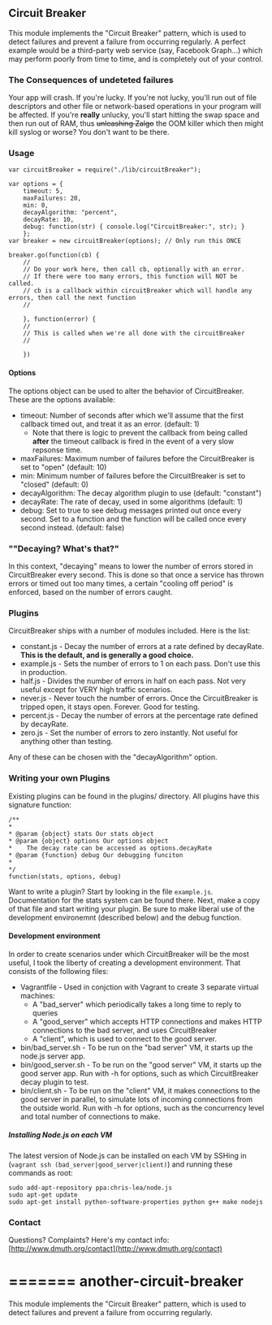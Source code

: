 
## Circuit Breaker

This module implements the "Circuit Breaker" pattern, which is used to detect failures and prevent a failure from occurring regularly.  A perfect example would be a third-party web service (say, Facebook Graph…) which may perform poorly from time to time, and is completely out of your control.

### The Consequences of undeteted failures

Your app will crash.  If you're lucky.  If you're not lucky, you'll run out of file descriptors and other file or network-based operations in your program will be affected.  If you're **really** unlucky, you'll start hitting the swap space and then run out of RAM, thus ~~unleashing Zalgo~~ the OOM killer which then might kill syslog or worse?  You don't want to be there.


### Usage

    var circuitBreaker = require("./lib/circuitBreaker");
    
    var options = {
        timeout: 5,
        maxFailures: 20,
        min: 0,
        decayAlgorithm: "percent",
        decayRate: 10,
        debug: function(str) { console.log("CircuitBreaker:", str); }
        };
    var breaker = new circuitBreaker(options); // Only run this ONCE
    
    breaker.go(function(cb) {
        //
        // Do your work here, then call cb, optionally with an error.
        // If there were too many errors, this function will NOT be called.
        // cb is a callback within circuitBreaker which will handle any errors, then call the next function
        //
    	
        }, function(error) {
        //
        // This is called when we're all done with the circuitBreaker
        // 

        })

#### Options

The options object can be used to alter the behavior of CircuitBreaker.  These are the options available:

- timeout: Number of seconds after which we'll assume that the first callback timed out, and treat it as an error. (default: 1)
   - Note that there is logic to prevent the callback from being called **after** the timeout callback is fired in the event of a very slow repsonse time.
- maxFailures: Maximum number of failures before the CircuitBreaker is set to "open" (default: 10)
- min: Minimum number of failures before the CircuitBreaker is set to "closed" (default: 0)
- decayAlgorithm: The decay algorithm plugin to use (default: "constant")
- decayRate: The rate of decay, used in some algorithms (default: 1)
- debug: Set to true to see debug messages printed out once every second. Set to a function and the function will be called once every second instead. (default: false)

    
### ""Decaying? What's that?"

In this context, "decaying" means to lower the number of errors stored in CircuitBreaker every second.  This is done so that once a service has thrown errors or timed out too many times, a certain "cooling off period" is enforced, based on the number of errors caught.
    
### Plugins

CircuitBreaker ships with a number of modules included.  Here is the list:

- constant.js - Decay the number of errors at a rate defined by decayRate.  **This is the default, and is generally a good choice.**
- example.js - Sets the number of errors to 1 on each pass.  Don't use this in production.
- half.js - Divides the number of errors in half on each pass.  Not very useful except for VERY high traffic scenarios.
- never.js - Never touch the number of errors. Once the CircuitBreaker is tripped open, it stays open.  Forever. Good for testing.
- percent.js - Decay the number of errors at the percentage rate defined by decayRate.
- zero.js - Set the number of errors to zero instantly.  Not useful for anything other than testing.

Any of these can be chosen with the "decayAlgorithm" option.

### Writing your own Plugins

Existing plugins can be found in the plugins/ directory.  All plugins have this signature function:

    /**
    *
    * @param {object} stats Our stats object
    * @param {object} options Our options object
    *    The decay rate can be accessed as options.decayRate
    * @param {function} debug Our debugging funciton
    *
    */
    function(stats, options, debug)


Want to write a plugin? Start by looking in the file `example.js`. Documentation for the stats system can be found there.  Next, make a copy of that file and start writing your plugin.  Be sure to make liberal use of the development environemnt (described below) and the debug function.


#### Development environment

In order to create scenarios under which CircuitBreaker will be the most useful, I took the liberty of creating a development environment.  That consists of the following files:
- Vagrantfile - Used in conjction with Vagrant to create 3 separate virtual machines: 
   - A "bad_server" which periodically takes a long time to reply to queries
   - A "good_server" which accepts HTTP connections and makes HTTP connections to the bad server, and uses CircuitBreaker
   - A "client", which is used to connect to the good server.
- bin/bad_server.sh - To be run on the "bad server" VM, it starts up the node.js server app.
- bin/good_server.sh - To be run on the "good server" VM, it starts up the good server app. Run with -h for options, such as which CircuitBreaker decay plugin to test.
- bin/client.sh - To be run on the "client" VM, it makes connections to the good server in parallel, to simulate lots of incoming connections from the outside world. Run with -h for options, such as the concurrency level and total number of connections to make.

##### Installing Node.js on each VM

The latest version of Node.js can be installed on each VM by SSHing in (`vagrant ssh (bad_server|good_server|client)`) and running these commands as root:

    sudo add-apt-repository ppa:chris-lea/node.js
    sudo apt-get update
    sudo apt-get install python-software-properties python g++ make nodejs


### Contact

Questions? Complaints? Here's my contact info: [http://www.dmuth.org/contact](http://www.dmuth.org/contact)

=======
another-circuit-breaker
=======================

This module implements the "Circuit Breaker" pattern, which is used to detect failures and prevent a failure from occurring regularly. 
